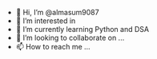 - 👋 Hi, I’m @almasum9087
- 👀 I’m interested in 
- 🌱 I’m currently learning Python and DSA
- 💞️ I’m looking to collaborate on ...
- 📫 How to reach me ...

<!---
almasum9087/almasum9087 is a ✨ special ✨ repository because its `README.md` (this file) appears on your GitHub profile.
You can click the Preview link to take a look at your changes.
--->
